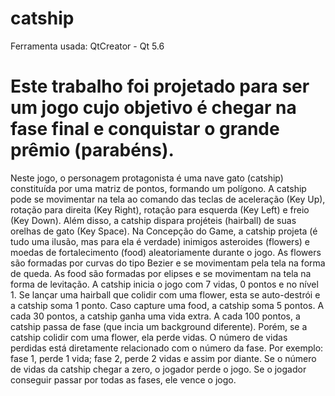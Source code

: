 # catship

Ferramenta usada: QtCreator - Qt 5.6

# Este trabalho foi projetado para ser um jogo cujo objetivo é chegar na fase final e conquistar o grande prêmio (parabéns).

Neste jogo, o personagem protagonista é uma nave gato (catship) constituída por uma matriz de pontos, formando um polígono.
A catship pode se movimentar na tela ao comando das teclas de aceleração (Key Up), rotação para direita (Key Right), rotação para esquerda (Key Left) e freio (Key Down). Além disso, a catship dispara projéteis (hairball) de suas orelhas de gato (Key Space).
Na Concepção do Game, a catship projeta (é tudo uma ilusão, mas para ela é verdade) inimigos asteroides (flowers) e moedas de fortalecimento (food) aleatoriamente durante o jogo. 
As flowers são formadas por curvas do tipo Bezier e se movimentam pela tela na forma de queda. 
As food são formadas por elipses e se movimentam na tela na forma de levitação.
A catship inicia o jogo com 7 vidas, 0 pontos e no nível 1. 
Se lançar uma hairball que colidir com uma flower, esta se auto-destrói e a catship soma 1 ponto. 
Caso capture uma food, a catship soma 5 pontos. 
A cada 30 pontos, a catship ganha uma vida extra. 
A cada 100 pontos, a catship passa de fase (que incia um background diferente). 
Porém, se a catship colidir com uma flower, ela perde vidas. 
O número de vidas perdidas está diretamente relacionado com o número da fase. Por exemplo: fase 1, perde 1 vida; fase 2, perde 2 vidas e assim por diante. 
Se o número de vidas da catship chegar a zero, o jogador perde o jogo. 
Se o jogador conseguir passar por todas as fases, ele vence o jogo.
